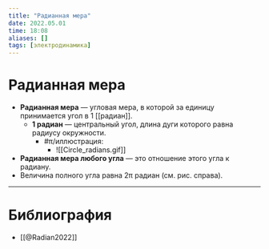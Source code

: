 ```yaml
---
title: "Радианная мера"
date: 2022.05.01
time: 18:08
aliases: []
tags: [электродинамика]
---
```


# Радианная мера

- **Радианная мера** — угловая мера, в которой за единицу принимается угол в 1 [[радиан]].
	- **1 радиан** — центральный угол, длина дуги которого равна радиусу окружности.
		- #π/иллюстрация:
			- ![[Circle_radians.gif]]
- **Радианная мера любого угла** — это отношение этого угла к радиану.
- Величина полного угла равна 2π радиан (см. рис. справа).

---

# Библиография

- [[@Radian2022]]